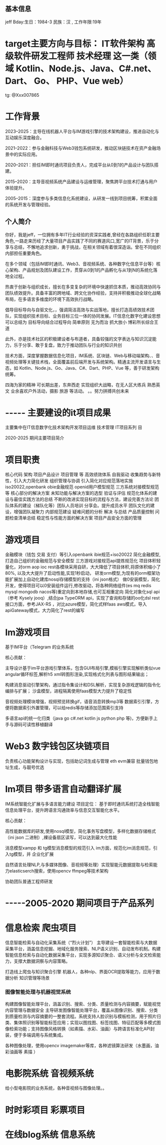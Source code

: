 ## 基本信息

jeff
Bday:生日：1984-3    民族：汉 ,      工作年限:19年

# target主要方向与目标： IT软件架构 高级软件研发工程师 技术经理 这一类（领域 Kotlin、Node.js、Java、C#.net、Dart、 Go、 PHP、Vue web） 

tg:    @Xxx007865

# 工作背景


2023–2025：主导在线机器人平台与IM游戏引擎的技术架构建设，推进自动化与互动娱乐深度融合。

2021–2022：参与金融科技与Web3钱包系统研发，推动区块链技术在资产金融场景中的实际应用。

2020–2021：担任IM即时通讯项目负责人，完成平台从0到1的产品设计与团队搭建。

2015–2020：主导音视频系统产品建设与运维管理，聚焦跨平台技术打通与用户体验提升。

2005–2015：深度参与多类信息化系统建设，从研发一线到项目统筹，积累全面的系统开发与管理经验。




## 个人简介
你好，我是jeff，一位拥有多年IT行业经验的资深实践者,曾经在各路组织任职主要角色,一路走来历经了大量项目产品实践了不同的赛道风口,宽广的IT背景，乐于分享与总结，不懈地追求创新，勇于挑战，在相关领域有着很深造诣。曾在不同组织内部担任重要角色。


在多个领域（包括IM即时通讯、Web3、音视频系统、各种数字化信息平台等）核心架构、产品规划及团队建设工作，贯穿从0到1的产品孵化与从1到N的系统化落地全过程。

热衷于创新与组织成长，擅长在多变复杂的环境中快速抓住本质，推动高效协同与团队绩效提升。具备丰富的跨地域、跨文化协作经验，支持并积极推动全球化战略布局，在多语言多维度的环境下高效执行战略。



倡导目标导向与自驱文化，，强调简洁高效与实战落地，擅长打造高绩效技术团队，实现组织技术目标、业务目标三位一体的协同发展。IT信息化数字化建设思想可以总结为 目标导向结合过程导向 简单原则 无为而治 抓大放小 博彩所长综合王道

此外，亦是技术社区的积极建设者与布道者，具备较强的文字表达与知识沉淀能力，乐于分享、敢于复盘，致力于推动团队与行业的知识共创

技术方面，深度掌握数据信息化项目，IM系统、区块链、Web与移动端架构、、音视频处理等关键技术栈，全面覆盖前后端开发与系统架构。精通主流开发语言与生态，如 Kotlin、Node.js、Go、Java、C#、Dart、PHP、Vue 等，善于研发架构统筹。

四海为家的精神 可长期出差，东奔西走 实现组织大战略，在无人区大练兵 熟悉英文 业余喜欢户外活动，摄影 旅游 等活动。
。。努力拼搏共创未来

# ----- 主要建设的it项目成果
主要集中在IT信息数字化技术架构开发项目运维  技术管理 IT项目系列 目



2020-2025 期间主要项目简介
# 项目职责
核心代码 架构 项目产品设计 项目管理  等
高效绩效体系 自我驱动
收集趋势与新特性，引入大力简化研发
组织管理与协调  引入简化对应规范落地实施iso20022,openbank obie金融规范 openid用户模型规范 三方系统对接模型规范等
核心部分的解决方案 未知功能与解决方案的选型 验证与评估
规范化体系的建设与最佳实践方法的总结
不断的改进实现目标的流程与方法，建设完善方法论
团队体系的建设（梯队化等）团队人员培训 分享会。提升成员水平
团队文化的建设，增强团队凝聚力
内部规范建设 疑难问题的分析 解决 与总结
产品质量控制 问题检查清单总结 稳定性与性能方面的解决方案
项目产品安全方面的管理

# 游戏项目


金融模块（钱包 交易 支付）等引入openbank ibie规范+iso20022
简化金融模型,打造自己组织的金融规范与安全模型
三方游戏对接规范api提炼规范化
项目体积轻量化，对orm aop ioc rest各模块采用自研，大大降低了项目体积,将原体积缩小了80%, 以及大大提升了启动性能,实现1秒启动，
研发orm模型,为现有的orm框架功能扩展加上自动化建库nosql存储模型的支持（ini json格式）
做0安装模型，简化开发，使得项目可以0安装组件运行,修改驱动，将各种网络组件(es mq redis  mysql mongodb nacos等)重定向到本地存储,也可互相重定向 
简化对象化sql api（参考 Kysely jooq）,结合jpa TypeORM api，实现了查询和存储的oo化dsl
rest接口方面，参考JAX-RS ，对比azure模型，简化式样faas aws模式，导入apiGateway模式，大力简化了rest的编写


# Im游戏项目


基于IM平台（Telegram 的业务系统
 

核心贡献：

主导设计基于im平台游戏引擎体系，包含GUI布局引擎,模板引擎实现解析类似vue angular循环标签,解析h5 xml转图形渲染,实现格式化列表与图形结果输出；

构建消息驱动引擎架构，通过指令集设计和DSL解析，实现复杂游戏逻辑的指令化编排与扩展；
沙盒模型，进程隔离使用faas模型大力提升了稳定性

音视频处理模块增强，视频预览转换gif，语音消息转换mp3等
数据索引引擎，方便将数据索引外置管理，可以给redis等存储添加范围索引支持
 
多语言api的统一化归类（java go c#.net kotlin js python php 等)，方便新手上手与源码可读性移植翻译


# Web3 数字钱包区块链项目

负责核心功能架构设计与实现，包括助记词生成与管理
eth evm兼容
批量钱包地址生成，与靓号优选


# Im项目  带多语言自动翻译扩展
IM系统智能化扩展与多语言能力建设
项目定位： 基于即时通讯系统打造全栈智能信息处理平台，提升跨语言沟通效率与信息交互智能化水平。

核心贡献：

高性能数据库的研发,使用nosql模型，简化事务写盘模型，多样化数据存储格式（ini json 二进制）,裸设备扇区读写，可以达到最大化性能

消息模型xampp 和 tg模型消息模型的规范引入 im方面，规范化im消息规范，引入tg模型，并 企业化扩展

自然语言处理NLP,与多媒体图像、音视频等处理）实现智能元数据提取与检索能力elasticserch搜索，使用opencv ffmpeg等技术架构 

协助团队普通工程师研发


# -----2005-2020 期间项目于产品系列


# 信息检索 爬虫项目

信息智能检索与自动化采集系统（“烈火计划”）
主导建设一套智能检索与大数据采集平台，涵盖信息挖掘、地域化服务搜索、NLP语义识别、自动发布机制。构建智能信息检索与自动化数据采集平台，实现多源知识聚合、语义分析与全文检索能力，支撑大数据洞察与内容策略。

打造线上爬虫与知识聚合引擎 机器人，各种nlp、界面OCR提取等能力，应用于数据分析 知识管理等场景


### 图像智能处理与机器视觉系统


构建图像智能处理平台，涵盖识别、搜索、分类、质量检测与内容摘要，赋能视觉内容管理与数据安全
主导研发图像智能处理平台，覆盖从图像识别、搜索、分类到质量检测与内容摘要的一整套流程。系统支持人脸识别与模板检测，用于照片归类、集体照识别等智能标签应用；实现以图找图、标签找图、特征匹配等多模式图像检索功能；支持图像风格转换（如素描、水彩、油画）与跨语言标准化API封装，便于多端调用与系统集成。

各种图像处理，使用opencv imagemaker等库，各种滤镜算法研发（水墨画，油彩油画等 素描 ）




# 电影院系统  音视频系统
给小型电影院的业务系统，各种音视频与图像处理。。
# 时时彩项目  彩票项目
# 在线blog系统  信息系统




 


